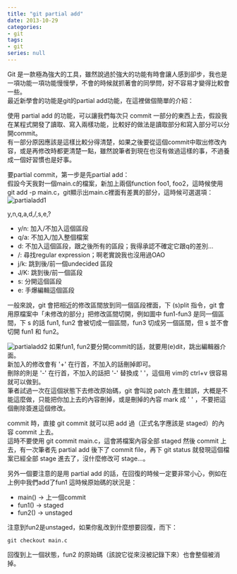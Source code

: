 ```yaml
---
title: "git partial add"
date: 2013-10-29
categories:
- git
tags:
- git
series: null
---
```


Git 是一款極為強大的工具，雖然說過於強大的功能有時會讓人感到卻步，我也是一項功能一項功能慢慢學，不會的時候就抓著會的同學問，好不容易才變得比較會一些。  
最近新學會的功能是git的partial add功能，在這裡做個簡單的介紹：  

使用 partial add 的功能，可以讓我們每次只 commit 一部分的東西上去，假設我在某程式開發了讀取、寫入兩樣功能，比較好的做法是讀取部分和寫入部分可以分開commit。  
有一部分原因應該是這樣比較分得清楚，如果之後要從這個commit中取出修改內容，或是再修改時都更清楚一點，雖然說筆者到現在也沒有做過這樣的事，不過養成一個好習慣也是好事。  
<!--more-->

要partial commit，第一步是先partial add：  
假設今天我對一個main.c的檔案，新加上兩個function foo1, foo2，這時候使用git add -p main.c，git顯示出main.c裡面有差異的部分，這時候可選選項：  
![partialadd1](/images/git/partialadd1.png)

y,n,q,a,d,/,s,e,?  
* y/n: 加入/不加入這個區段  
* q/a: 不加入/加入整個檔案  
* d: 不加入這個區段，跟之後所有的區段；我得承認不確定它跟q的差別...  
* /: 尋找regular expression；啊老實說我也沒用過OAO  
* j/k: 跳到後/前一個undecided 區段  
* J/K: 跳到後/前一個區段  
* s: 分開這個區段  
* e: 手爆編輯這個區段  

一般來說，git 會把相近的修改區間放到同一個區段裡面，下 (s)plit 指令，git 會用原檔案中「未修改的部分」把修改區間切開，例如圖中 fun1-fun3 是同一個區間，下 s 的話 fun1, fun2 會被切成一個區間，fun3 切成另一個區間，但 s 並不會切開 fun1 和 fun2。  

![partialadd2](/images/git/partialadd2.png)
如果fun1, fun2要分開commit的話，就要用(e)dit，跳出編輯器介面。  
新加入的修改會有 '+' 在行首，不加入的話刪掉即可。  
刪除的則是 '-' 在行首，不加入的話把 '-' 替換成 ' '，這個用 vim的 ctrl+v 很容易就可以做到。  
筆者試過一次在這個狀態下去修改原始碼，git 會叫說 patch 產生錯誤，大概是不能這麼做，只能把你加上去的內容刪掉，或是刪掉的內容 mark 成 ' ' ，不要把這個刪除簽進這個修改。   

commit 時，直接 git commit 就可以把 add 過（正式名字應該是 staged）的內容 commit 上去。  
這時不要使用 git commit main.c，這會將檔案內容全部 staged 然後 commit 上去，有一次筆者先 partial add 後下了 commit file，再下 git status 就發現這個檔案已經全部 stage 進去了，沒什麼修改可 stage…。  

另外一個要注意的是用 partial add 的話，在回復的時候一定要非常小心，例如在上例中我們add了fun1 這時候原始碼的狀況是：  

* main() → 上一個commit  
* fun1() → staged  
* fun2() → unstaged  

注意到fun2是unstaged，如果你亂改到什麼想要回復，而下：  
```shell
git checkout main.c  
```
回復到上一個狀態，fun2 的原始碼（該說它從來沒被記錄下來）也會整個被消掉。